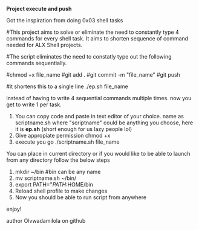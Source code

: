 **Project execute and push**

Got the inspiration from doing 0x03 shell tasks

#This project aims to solve or eliminate the need to constantly type 4 commands for every shell task.
It aims to shorten sequence of command needed for ALX Shell projects.

#The script eliminates the need to constatly type out the following commands sequentially.

#chmod +x file_name
#git add .
#git commit -m "file_name"
#git push

#it shortens this to a single line  ./ep.sh file_name 

instead of having to write 4 sequential commands multiple times.
now you get to write 1 per task.


1. You can copy code and paste in text editor of your choice.
name as scriptname.sh where "scriptname" could be anything you choose, here it is **ep.sh** (short enough for us lazy people lol)
2. Give appropiate permission chmod +x
3. execute you go ./scriptname.sh file_name



You can place in current directory or if you would like to be able to launch from any directory follow the below steps
1. mkdir ~/bin          #bin can be any name
2. mv scriptname.sh ~/bin/
3. export PATH="$PATH:$HOME/bin
4. Reload shell profile to make changes
5. Now you should be able to run script from anywhere

enjoy!




author
Olvwadamilola on github

